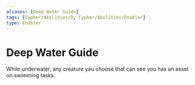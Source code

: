 ```yaml
---
aliases: [Deep Water Guide]
tags: [Cypher/Abilities/D, Cypher/Abilities/Enabler]
type: Enabler
---
```


# Deep Water Guide

While underwater, any creature you choose that can see you has an asset on swimming tasks.
